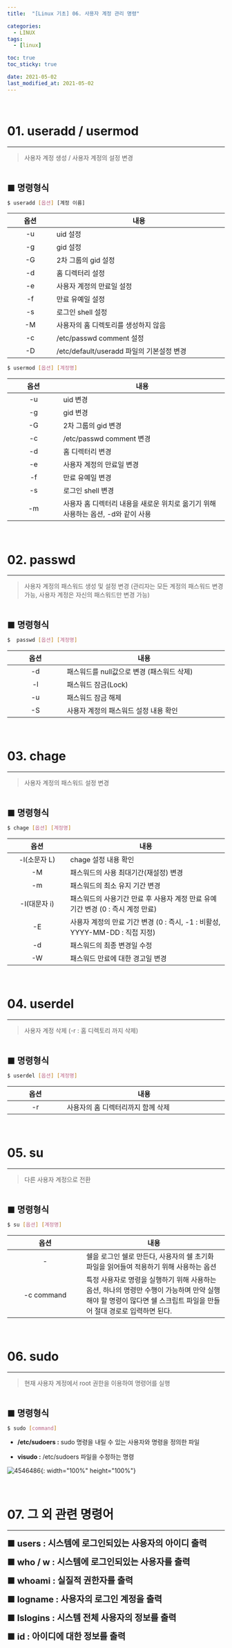 ```yaml
---
title:  "[Linux 기초] 06. 사용자 계정 관리 명령" 

categories:
  - LINUX
tags:
  - [linux]

toc: true
toc_sticky: true

date: 2021-05-02
last_modified_at: 2021-05-02
---
```

<br>

# 01. useradd / usermod
---

<style>
table {
    font-size: 12pt;
}
table th:first-of-type {
    width: 5%;
}
table th:nth-of-type(2) {
    width: 15%;
}
table th:nth-of-type(3) {
    width: 50%;
}
table th:nth-of-type(4) {
    width: 30%;
}
big {
    font-size: 15pt;
}
</style>


> 사용자 계정 생성 / 사용자 계정의 설정 변경

<br>

<big> **■ 명령형식** </big>

```bash
$ useradd [옵션] [계정 이름]
```

|옵션|내용|
|:---:|---|
|-u|uid 설정|
|-g|gid 설정|
|-G|2차 그룹의 gid 설정|
|-d|홈 디렉터리 설정|
|-e|사용자 계정의 만료일 설정|
|-f|만료 유예일 설정|
|-s|로그인 shell 설정|
|-M|사용자의 홈 디렉토리를 생성하지 않음|
|-c|/etc/passwd comment 설정|
|-D|/etc/default/useradd 파일의 기본설정 변경|


```bash
$ usermod [옵션] [계정명]
```

|옵션|내용|
|:---:|---|
|-u|uid 변경|
|-g|gid 변경|
|-G|2차 그룹의 gid 변경|
|-c|/etc/passwd comment 변경|
|-d|홈 디렉터리 변경|
|-e|사용자 계정의 만료일 변경|
|-f|만료 유예일 변경|
|-s|로그인 shell 변경|
|-m|사용자 홈 디렉터리 내용을 새로운 위치로 옮기기 위해 사용하는 옵션, -d와 같이 사용|

<br>

# 02. passwd 
---

> 사용자 계정의 패스워드 생성 및 설정 변경 (관리자는 모든 계정의 패스워드 변경 가능, 사용자 계정은 자신의 패스워드만 변경 가능)

<br>

<big> **■ 명령형식** </big>

```bash
$  passwd [옵션] [계정명]
```

|옵션|내용|
|:---:|---|
|-d| 패스워드를 null값으로 변경 (패스워드 삭제)|
|-l| 패스워드 잠금(Lock)|
|-u| 패스워드 잠금 해제|
|-S| 사용자 계정의 패스워드 설정 내용 확인|

<br>

# 03. chage 
---

> 사용자 계정의 패스워드 설정 변경

<br>

<big> **■ 명령형식** </big>

```bash
$ chage [옵션] [계정명]
```

|옵션|내용|
|:---:|---|
|-l(소문자 L)| chage 설정 내용 확인|
|-M| 패스워드의 사용 최대기간(재설정) 변경|
|-m| 패스워드의 최소 유지 기간 변경|
|-I(대문자 i)| 패스워드의 사용기간 만료 후 사용자 계정 만료 유예기간 변경 (0 : 즉시 계정 만료)|
|-E| 사용자 계정의 만료 기간 변경 (0 : 즉시, -1 : 비활성, YYYY-MM-DD : 직접 지정)|
|-d| 패스워드의 최종 변경일 수정|
|-W| 패스워드 만료에 대한 경고일 변경|

<br>

# 04. userdel
---

> 사용자 계정 삭제 (-r : 홈 디렉토리 까지 삭제)

<br>

<big> **■ 명령형식** </big>

```bash
$ userdel [옵션] [계정명]
```

|옵션|내용|
|:---:|---|
|-r|사용자의 홈 디렉터리까지 함께 삭제|

<br>

# 05. su
---

> 다른 사용자 계정으로 전환

<br>

<big> **■ 명령형식** </big>

```bash
$ su [옵션] [계정명]
```

|옵션|내용|
|:---:|---|
|-|쉘을 로그인 쉘로 만든다, 사용자의 쉘 초기화 파일을 읽어들여 적용하기 위해 사용하는 옵션|
|-c command|특정 사용자로 명령을 실행하기 위해 사용하는 옵션, 하나의 명령만 수행이 가능하며 만약 실행해야 할 명령이 많다면 쉘 스크립트 파일을 만들어 절대 경로로 입력하면 된다.|

<br>

# 06. sudo
---

> 현재 사용자 계정에서 root 권한을 이용하여 명령어를 실행

<br>

<big> **■ 명령형식** </big>

```bash
$ sudo [command]
```

- **/etc/sudoers :** sudo 명령을 내릴 수 있는 사용자와 명령을 정의한 파일

- **visudo :** /etc/sudoers 파일을 수정하는 명령

![4546486](https://user-images.githubusercontent.com/42735894/222878473-f42bbc73-6e34-4e1b-8994-c22c2c161857.PNG){: width="100%" height="100%"}

<br>


# 07. 그 외 관련 명령어
---

<big> **■ users : 시스템에 로그인되있는 사용자의 아이디 출력** </big>

<big> **■ who / w : 시스템에 로그인되있는 사용자를 출력** </big>

<big> **■ whoami : 실질적 권한자를 출력** </big>

<big> **■ logname : 사용자의 로그인 계정을 출력** </big>

<big> **■ lslogins : 시스템 전체 사용자의 정보를 출력** </big>

<big> **■ id : 아이디에 대한 정보를 출력** </big>